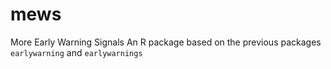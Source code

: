 # mews
More Early Warning Signals
An R package based on the previous packages `earlywarning` and `earlywarnings`